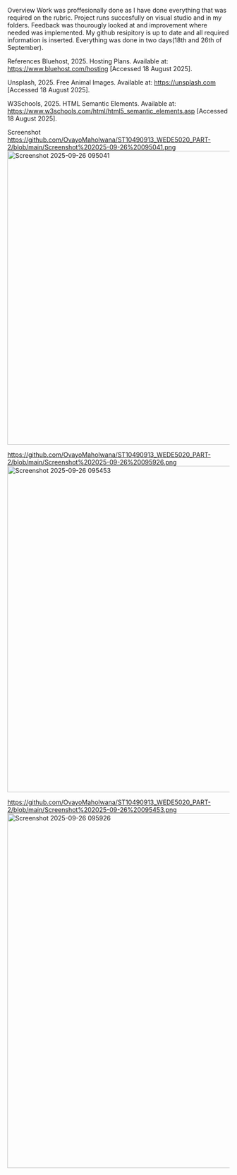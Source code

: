 Overview
Work was proffesionally done as I have done everything that was required on the rubric. Project runs succesfully on visual studio and in my folders. Feedback was thourougly looked at and improvement where needed was implemented. My github resipitory is up to date and all required information is inserted. Everything was done in two days(18th and 26th of September).


References
Bluehost, 2025. Hosting Plans. Available at: https://www.bluehost.com/hosting [Accessed 18 August 2025].  

Unsplash, 2025. Free Animal Images. Available at: https://unsplash.com [Accessed 18 August 2025].  

W3Schools, 2025. HTML Semantic Elements. Available at: https://www.w3schools.com/html/html5_semantic_elements.asp [Accessed 18 August 2025]. 

Screenshot
https://github.com/OvayoMaholwana/ST10490913_WEDE5020_PART-2/blob/main/Screenshot%202025-09-26%20095041.png
<img width="1023" height="667" alt="Screenshot 2025-09-26 095041" src="https://github.com/user-attachments/assets/24322773-65bc-43dc-a97a-01e1165ccbfe" />

https://github.com/OvayoMaholwana/ST10490913_WEDE5020_PART-2/blob/main/Screenshot%202025-09-26%20095926.png
<img width="1591" height="741" alt="Screenshot 2025-09-26 095453" src="https://github.com/user-attachments/assets/6023c5ed-e8b8-4b7e-af93-ce3cae2d99b2" />

https://github.com/OvayoMaholwana/ST10490913_WEDE5020_PART-2/blob/main/Screenshot%202025-09-26%20095453.png
<img width="1586" height="805" alt="Screenshot 2025-09-26 095926" src="https://github.com/user-attachments/assets/7adfb756-7a7f-4a32-ba19-8f6edb724685" />
